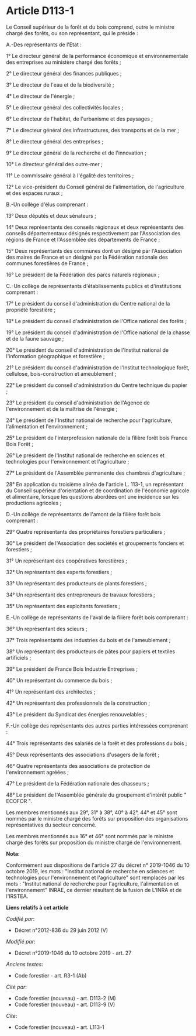 # Article D113-1

Le Conseil supérieur de la forêt et du bois comprend, outre le ministre chargé des forêts, ou son représentant, qui le
préside :

A.-Des représentants de l'Etat :

1° Le directeur général de la performance économique et environnementale des entreprises au ministère chargé des forêts ;

2° Le directeur général des finances publiques ;

3° Le directeur de l'eau et de la biodiversité ;

4° Le directeur de l'énergie ;

5° Le directeur général des collectivités locales ;

6° Le directeur de l'habitat, de l'urbanisme et des paysages ;

7° Le directeur général des infrastructures, des transports et de la mer ;

8° Le directeur général des entreprises ;

9° Le directeur général de la recherche et de l'innovation ;

10° Le directeur général des outre-mer ;

11° Le commissaire général à l'égalité des territoires ;

12° Le vice-président du Conseil général de l'alimentation, de l'agriculture et des espaces ruraux ;

B.-Un collège d'élus comprenant :

13° Deux députés et deux sénateurs ;

14° Deux représentants des conseils régionaux et deux représentants des conseils départementaux désignés respectivement par
l'Association des régions de France et l'Assemblée des départements de France ;

15° Deux représentants des communes dont un désigné par l'Association des maires de France et un désigné par la Fédération
nationale des communes forestières de France ;

16° Le président de la Fédération des parcs naturels régionaux ;

C.-Un collège de représentants d'établissements publics et d'institutions comprenant :

17° Le président du conseil d'administration du Centre national de la propriété forestière ;

18° Le président du conseil d'administration de l'Office national des forêts ;

19° Le président du conseil d'administration de l'Office national de la chasse et de la faune sauvage ;

20° Le président du conseil d'administration de l'Institut national de l'information géographique et forestière ;

21° Le président du conseil d'administration de l'Institut technologique forêt, cellulose, bois-construction et ameublement ;

22° Le président du conseil d'administration du Centre technique du papier ;

23° Le président du conseil d'administration de l'Agence de l'environnement et de la maîtrise de l'énergie ;

24° Le président de l'Institut national de recherche pour l'agriculture, l'alimentation et l'environnement ;

25° Le président de l'interprofession nationale de la filière forêt bois France Bois Forêt ;

26° Le président de l'Institut national de recherche en sciences et technologies pour l'environnement et l'agriculture ;

27° Le président de l'Assemblée permanente des chambres d'agriculture ;

28° En application du troisième alinéa de l'article L. 113-1, un représentant du Conseil supérieur d'orientation et de
coordination de l'économie agricole et alimentaire, lorsque les questions abordées ont une incidence sur les productions
agricoles ;

D.-Un collège de représentants de l'amont de la filière forêt bois comprenant :

29° Quatre représentants des propriétaires forestiers particuliers ;

30° Le président de l'Association des sociétés et groupements fonciers et forestiers ;

31° Un représentant des coopératives forestières ;

32° Un représentant des experts forestiers ;

33° Un représentant des producteurs de plants forestiers ;

34° Un représentant des entrepreneurs de travaux forestiers ;

35° Un représentant des exploitants forestiers ;

E.-Un collège de représentants de l'aval de la filière forêt bois comprenant :

36° Un représentant des scieurs ;

37° Trois représentants des industries du bois et de l'ameublement ;

38° Un représentant des producteurs de pâtes pour papiers et textiles artificiels ;

39° Le président de France Bois Industrie Entreprises ;

40° Un représentant du commerce du bois ;

41° Un représentant des architectes ;

42° Un représentant des professionnels de la construction ;

43° Le président du Syndicat des énergies renouvelables ;

F.-Un collège des représentants des autres parties intéressées comprenant :

44° Trois représentants des salariés de la forêt et des professions du bois ;

45° Deux représentants des associations d'usagers de la forêt ;

46° Quatre représentants des associations de protection de l'environnement agréées ;

47° Le président de la Fédération nationale des chasseurs ;

48° Le président de l'Assemblée générale du groupement d'intérêt public " ECOFOR ".

Les membres mentionnés aux 29°, 31° à 38°, 40° à 42°, 44° et 45° sont nommés par le ministre chargé des forêts sur
proposition des organisations représentatives du secteur concerné.

Les membres mentionnés aux 16° et 46° sont nommés par le ministre chargé des forêts sur proposition du ministre chargé de
l'environnement.

**Nota:**

Conformément aux dispositions de l'article 27 du décret n° 2019-1046 du 10 octobre 2019, les mots : "Institut national de
recherche en sciences et technologies pour l'environnement et l'agriculture" sont remplacés par les mots : "Institut national
de recherche pour l'agriculture, l'alimentation et l'environnement" INRAE, ce dernier résultant de la fusion de L'INRA et de
l'IRSTEA.

**Liens relatifs à cet article**

_Codifié par_:

  - Décret n°2012-836 du 29 juin 2012 (V)

_Modifié par_:

  - Décret n°2019-1046 du 10 octobre 2019 - art. 27

_Anciens textes_:

  - Code forestier - art. R3-1 (Ab)

_Cité par_:

  - Code forestier (nouveau) - art. D113-2 (M)
  - Code forestier (nouveau) - art. D113-9 (V)

_Cite_:

  - Code forestier (nouveau) - art. L113-1

